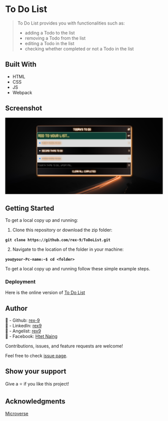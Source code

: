 # To Do List

> To Do List provides you with functionalities such as:
> - adding a Todo to the list
> - removing a Todo from the list
> - editing a Todo in the list
> - checking whether completed or not a Todo in the list

## Built With
- HTML
- CSS
- JS
- Webpack

## Screenshot

![ToDoList](./src/assets/ToDoList.png)

## Getting Started

To get a local copy up and running:

1. Clone this repository or download the zip folder:

**``git clone https://github.com/rex-9/ToDoList.git``**

2. Navigate to the location of the folder in your machine:

**``you@your-Pc-name:~$ cd <folder>``**

To get a local copy up and running follow these simple example steps.

### Deployment

Here is the online version of [To Do List](https://rex-9.github.io/ToDoList/)

## Author
👤 - Github: [rex-9](https://github.com/rex-9/)<br>
👤 - LinkedIn: [rex9](https://www.linkedin.com/in/rex9/)<br>
👤 - Angelist: [rex9](https://angel.co/u/rex9)<br>
👤 - Facebook: [Htet Naing](https://www.facebook.com/htetnaing0814)

Contributions, issues, and feature requests are welcome!

Feel free to check [issue page](https://github.com/rex-9/ToDoList/issues).

## Show your support
Give a ⭐️ if you like this project!

## Acknowledgments
[Microverse](https://bit.ly/MicroverseTN)
